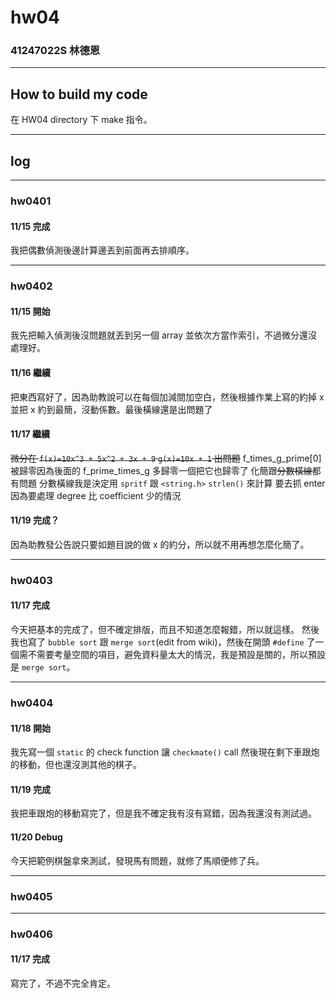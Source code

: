 hw04
===

### 41247022S 林德恩

---

## How to build my code
在 HW04 directory 下 make 指令。

---

## log

---

### hw0401
#### 11/15 完成
我把偶數偵測後邊計算邊丟到前面再去排順序。

----

### hw0402
#### 11/15 開始
我先把輸入偵測後沒問題就丟到另一個 array 並依次方當作索引，不過微分還沒處理好。

#### 11/16 繼續
把東西寫好了，因為助教說可以在每個加減間加空白，然後根據作業上寫的約掉 x 並把 x 約到最簡，沒動係數。最後橫線還是出問題了

#### 11/17 繼續
~~微分在 `f(x)=10x^3 + 5x^2 + 3x + 9` `g(x)=10x + 1` 出問題~~
f_times_g_prime[0] 被歸零因為後面的 f_prime_times_g 多歸零一個把它也歸零了
化簡跟~~分數橫線~~都有問題
分數橫線我是決定用 `spritf` 跟 `<string.h>` `strlen()` 來計算
要去抓 enter 因為要處理 degree 比 coefficient 少的情況

#### 11/19 完成？
因為助教發公告說只要如題目說的做 x 的約分，所以就不用再想怎麼化簡了。

----

### hw0403

#### 11/17 完成
今天把基本的完成了，但不確定排版，而且不知道怎麼報錯，所以就這樣。
然後我也寫了 `bubble sort` 跟 `merge sort`(edit from wiki)，然後在開頭 `#define` 了一個需不需要考量空間的項目，避免資料量太大的情況，我是預設是關的，所以預設是 `merge sort`。

----

### hw0404

#### 11/18 開始
我先寫一個 `static` 的 check function 讓 `checkmate()` call
然後現在剩下車跟炮的移動，但也還沒測其他的棋子。

#### 11/19 完成
我把車跟炮的移動寫完了，但是我不確定我有沒有寫錯，因為我還沒有測試過。

#### 11/20 Debug
今天把範例棋盤拿來測試，發現馬有問題，就修了馬順便修了兵。

----

### hw0405

----

### hw0406

#### 11/17 完成
寫完了，不過不完全肯定。
